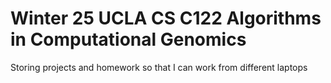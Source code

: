 # Winter 25 UCLA CS C122 Algorithms in Computational Genomics
Storing projects and homework so that I can work from different laptops

